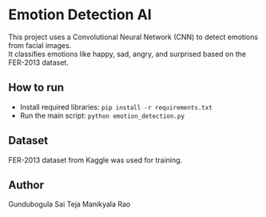 # Emotion Detection AI

This project uses a Convolutional Neural Network (CNN) to detect emotions from facial images.  
It classifies emotions like happy, sad, angry, and surprised based on the FER-2013 dataset.

## How to run  
- Install required libraries: `pip install -r requirements.txt`  
- Run the main script: `python emotion_detection.py`

## Dataset  
FER-2013 dataset from Kaggle was used for training.

## Author  
Gundubogula Sai Teja Manikyala Rao
